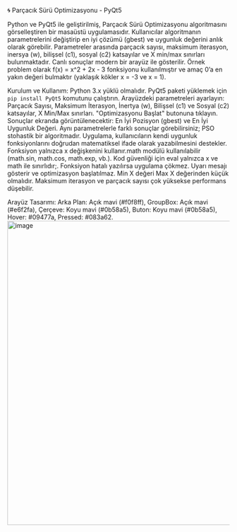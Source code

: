 🌀 Parçacık Sürü Optimizasyonu - PyQt5

Python ve PyQt5 ile geliştirilmiş, Parçacık Sürü Optimizasyonu algoritmasını görselleştiren bir masaüstü uygulamasıdır. 
Kullanıcılar algoritmanın parametrelerini değiştirip en iyi çözümü (gbest) ve uygunluk değerini anlık olarak görebilir. 
Parametreler arasında parçacık sayısı, maksimum iterasyon, inersya (w), bilişsel (c1), sosyal (c2) katsayılar ve X min/max sınırları bulunmaktadır. 
Canlı sonuçlar modern bir arayüz ile gösterilir. Örnek problem olarak f(x) = x^2 + 2x - 3 fonksiyonu kullanılmıştır ve amaç 0’a en yakın değeri bulmaktır 
(yaklaşık kökler x = -3 ve x = 1).

Kurulum ve Kullanım: 
Python 3.x yüklü olmalıdır. 
PyQt5 paketi yüklemek için `pip install PyQt5` komutunu çalıştırın. 
Arayüzdeki parametreleri ayarlayın: Parçacık Sayısı, Maksimum İterasyon, İnertya (w), Bilişsel (c1) ve Sosyal (c2) katsayılar, X Min/Max sınırları. 
"Optimizasyonu Başlat" butonuna tıklayın. Sonuçlar ekranda görüntülenecektir: En İyi Pozisyon (gbest) ve En İyi Uygunluk Değeri. 
Aynı parametrelerle farklı sonuçlar görebilirsiniz; PSO stohastik bir algoritmadır.
Uygulama, kullanıcıların kendi uygunluk fonksiyonlarını doğrudan matematiksel ifade olarak yazabilmesini destekler.
Fonksiyon yalnızca x değişkenini kullanır.math modülü kullanılabilir (math.sin, math.cos, math.exp, vb.).
Kod güvenliği için eval yalnızca x ve math ile sınırlıdır;.
Fonksiyon hatalı yazılırsa uygulama çökmez. Uyarı mesajı gösterir ve optimizasyon başlatılmaz.
Min X değeri Max X değerinden küçük olmalıdır. Maksimum iterasyon ve parçacık sayısı çok yüksekse performans düşebilir. 

Arayüz Tasarımı: 
Arka Plan: Açık mavi (#f0f8ff), 
GroupBox: Açık mavi (#e6f2fa), 
Çerçeve: Koyu mavi (#0b58a5), 
Buton: Koyu mavi (#0b58a5), 
Hover: #09477a, 
Pressed: #083a62. 
<img width="600" height="688" alt="image" src="https://github.com/user-attachments/assets/bc057d9e-8b5b-4685-b833-168fb7357590" />
